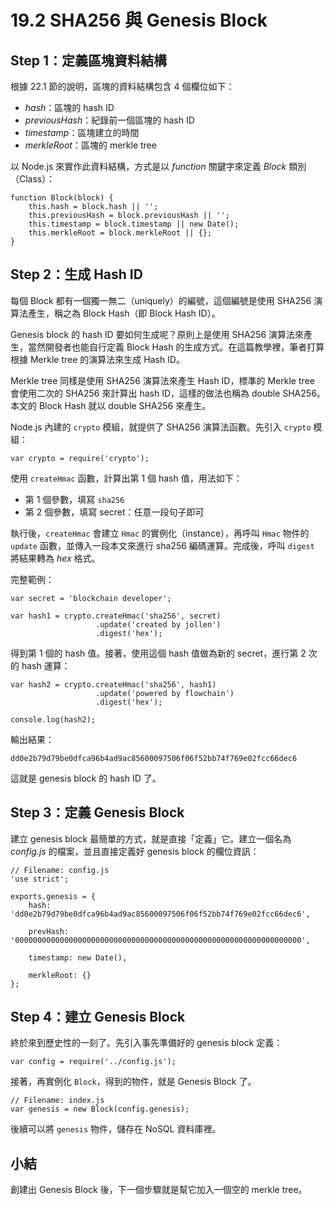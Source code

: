 # 19.2 SHA256 與 Genesis Block 

## Step 1：定義區塊資料結構

根據 22.1 節的說明，區塊的資料結構包含 4 個欄位如下：

* *hash*：區塊的 hash ID
* *previousHash*：紀錄前一個區塊的 hash ID
* *timestamp*：區塊建立的時間
* *merkleRoot*：區塊的 merkle tree

以 Node.js 來實作此資料結構，方式是以 *function* 關鍵字來定義 *Block* 類別（Class）：

```
function Block(block) {
	this.hash = block.hash || '';
	this.previousHash = block.previousHash || '';
	this.timestamp = block.timestamp || new Date();
	this.merkleRoot = block.merkleRoot || {};
}
```

## Step 2：生成 Hash ID

每個 Block 都有一個獨一無二（uniquely）的編號，這個編號是使用 SHA256 演算法產生，稱之為 Block Hash（即 Block Hash ID）。

Genesis block 的 hash ID 要如何生成呢？原則上是使用 SHA256 演算法來產生，當然開發者也能自行定義 Block Hash 的生成方式。在這篇教學裡，筆者打算根據 Merkle tree 的演算法來生成 Hash ID。

Merkle tree 同樣是使用 SHA256 演算法來產生 Hash ID，標準的 Merkle tree 會使用二次的 SHA256 來計算出 hash ID，這樣的做法也稱為 double SHA256。本文的 Block Hash 就以 double SHA256 來產生。

Node.js 內建的 ```crypto``` 模組，就提供了 SHA256 演算法函數。先引入 ```crypto``` 模組：

```
var crypto = require('crypto');
```

使用 ```createHmac``` 函數，計算出第 1 個 hash 值，用法如下：

* 第 1 個參數，填寫 ```sha256``` 
* 第 2 個參數，填寫 secret：任意一段句子即可

執行後，```createHmac``` 會建立 ```Hmac``` 的實例化（instance），再呼叫 ```Hmac``` 物件的 ```update``` 函數，並傳入一段本文來進行 sha256 編碼運算。完成後，呼叫 ```digest``` 將結果轉為 *hex* 格式。

完整範例：

```
var secret = 'blockchain developer';

var hash1 = crypto.createHmac('sha256', secret)
                   .update('created by jollen')
                   .digest('hex');
```

得到第 1 個的 hash 值。接著，使用這個 hash 值做為新的 secret，進行第 2 次的 hash 運算：

```
var hash2 = crypto.createHmac('sha256', hash1)
                   .update('powered by flowchain')
                   .digest('hex');

console.log(hash2);
```

輸出結果：

```
dd0e2b79d79be0dfca96b4ad9ac85600097506f06f52bb74f769e02fcc66dec6
```

這就是 genesis block 的 hash ID 了。

## Step 3：定義 Genesis Block 

建立 genesis block 最簡單的方式，就是直接「定義」它。建立一個名為 *config.js* 的檔案，並且直接定義好 genesis block 的欄位資訊：

```
// Filename: config.js
'use strict';                                                                                              

exports.genesis = {
    hash: 'dd0e2b79d79be0dfca96b4ad9ac85600097506f06f52bb74f769e02fcc66dec6',

    prevHash: '0000000000000000000000000000000000000000000000000000000000000000',

    timestamp: new Date(),
    
    merkleRoot: {}
};
```

## Step 4：建立 Genesis Block

終於來到歷史性的一刻了。先引入事先準備好的 genesis block 定義：

```
var config = require('../config.js');
```

接著，再實例化 ```Block```，得到的物件，就是 Genesis Block 了。

```
// Filename: index.js
var genesis = new Block(config.genesis);
```

後續可以將 ```genesis``` 物件，儲存在 NoSQL 資料庫裡。

## 小結

創建出 Genesis Block 後，下一個步驟就是幫它加入一個空的 merkle tree。
